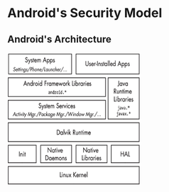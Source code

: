 # Android's Security Model
## Android's Architecture
 <img src="/Android/src/android_arc.png" width = "300" height = "300" alt="Anroid's Architecture" align=center />
 
